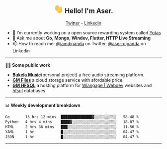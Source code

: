 <h2 align="center"> <img src="https://github.com/gabriel-TheCode/gabriel-TheCode/blob/master/gifs/Hi.gif" width="30px"> Hello! I'm Aser.</h2>
<p align="center">
  <a href="https://twitter.com/iamdipanda">Twitter</a> - 
  <a href="https://www.linkedin.com/in/aser-dipanda/">Linkedin</a>
</p>


- 🔭 I’m currently working on a open source rewarding system called [Yotas](https://github.com/osscameroon/yotas)
- 💬 Ask me about **Go, Mongo, Windev, Flutter, HTTP Live Streaming**
- 📫 How to reach me: [@iamdipanda](https://twitter.com/iamdipanda) on Twitter, [@aser-dipanda](https://www.linkedin.com/in/aser-dipanda/) on Linkedin

-------

👨‍💻 **Some public work**

- **[Bukela Music](https://music.bukela.co)**(personal project) a free audio streaming platform. 
- **[GM Files](https://gamesmania.io)** a cloud storage service with afordable price.
- **[GM HFSQL](https://gamesmania.io)** a hosting platform for [Wlangage | Webdev](https://pcsoft.fr/webdev/index.html) websites and [hfsql](https://pcsoft.fr/accueilpub/hfsql.htm) databases.
-------

📊 **Weekly development breakdown**

<!--START_SECTION:waka-->
```text
Go       13 hrs 12 mins  ██████████████▓░░░░░░░░░░   58.48 % 
Python   4 hrs 4 mins    ████▓░░░░░░░░░░░░░░░░░░░░   18.07 % 
HTML     2 hrs 36 mins   ███░░░░░░░░░░░░░░░░░░░░░░   11.56 % 
YAML     1 hr            █░░░░░░░░░░░░░░░░░░░░░░░░   04.47 % 
JSON     1 hr            █░░░░░░░░░░░░░░░░░░░░░░░░   04.47 % 
```
<!--END_SECTION:waka-->

-------

